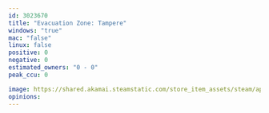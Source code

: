 ```yaml
---
id: 3023670
title: "Evacuation Zone: Tampere"
windows: "true"
mac: "false"
linux: false
positive: 0
negative: 0
estimated_owners: "0 - 0"
peak_ccu: 0

image: https://shared.akamai.steamstatic.com/store_item_assets/steam/apps/3023670/header.jpg?t=1721725925
opinions:
---
```

